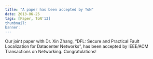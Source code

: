 ```yaml
---
title: "A paper has been accepted by ToN"
date: 2013-06-25
tags: [Paper, ToN'13]
thumbnail:
banner: 
---
```

Our joint paper with Dr. Xin Zhang, “DFL: Secure and Practical Fault Localization for Datacenter Networks”,  has been accepted by  IEEE/ACM Transactions on Networking. Congratulations!